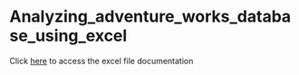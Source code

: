 # Analyzing_adventure_works_database_using_excel
Click [here]() to access the excel file documentation
